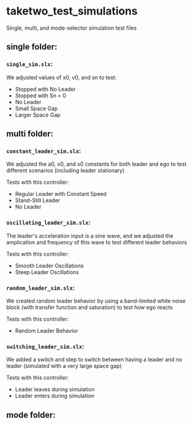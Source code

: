 # taketwo_test_simulations
Single, multi, and mode-selector simulation test files

## single folder:
### `single_sim.slx`:
We adjusted values of x0, v0, and sn to test:
* Stopped with No Leader
* Stopped with Sn = 0
* No Leader
* Small Space Gap
* Larger Space Gap

## multi folder:
### `constant_leader_sim.slx`: 
We adjusted the a0, v0, and x0 constants for both leader and ego to test different scenarios (including leader stationary)
  
Tests with this controller:
* Regular Leader with Constant Speed
* Stand-Still Leader
* No Leader

### `oscillating_leader_sim.slx`: 
The leader's acceleration input is a sine wave, and we adjusted the amplication and frequency of this wave to test different leader behaviors

Tests with this controller:
* Smooth Leader Oscillations
* Steep Leader Oscillations
  

### `random_leader_sim.slx`:
We created random leader behavior by using a band-limited white noise block (with transfer function and saturation) to test how ego reacts

Tests with this controller:
* Random Leader Behavior


### `switching_leader_sim.slx`:
We added a switch and step to switch between having a leader and no leader (simulated with a very large space gap)

Tests with this controller:
* Leader leaves during simulation
* Leader enters during simulation

## mode folder:



